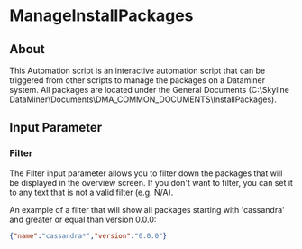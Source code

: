 # ManageInstallPackages

## About
This Automation script is an interactive automation script that can be triggered from other scripts to manage the packages on a Dataminer system.
All packages are located under the General Documents (C:\Skyline DataMiner\Documents\DMA_COMMON_DOCUMENTS\InstallPackages).

## Input Parameter

### Filter
The Filter input parameter allows you to filter down the packages that will be displayed in the overview screen. If you don't want to filter, you can set it to any text that is not a valid filter (e.g. N/A). 

An example of a filter that will show all packages starting with 'cassandra' and greater or equal than version 0.0.0:
```json
{"name":"cassandra*","version":"0.0.0"}
```